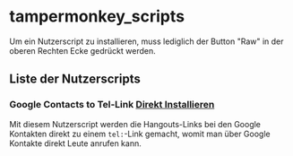 # tampermonkey_scripts

Um ein Nutzerscript zu installieren, muss lediglich der Button "Raw" in der oberen Rechten Ecke gedrückt werden.

## Liste der Nutzerscripts
### Google Contacts to Tel-Link [Direkt Installieren](https://github.com/FoxCodesDE/tampermonkey_scripts/raw/master/g_contacts_tel_link.user.js "Das Google Kontakte Nutzerscript direkt installieren")
Mit diesem Nutzerscript werden die Hangouts-Links bei den Google Kontakten direkt zu einem ```tel:```-Link gemacht, womit man über Google Kontakte direkt Leute anrufen kann.